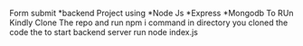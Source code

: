 Form submit 
*backend Project using 
*Node Js 
*Express 
*Mongodb 
To RUn Kindly Clone The repo and run npm i command in directory you cloned the code 
the to start backend server run node index.js
